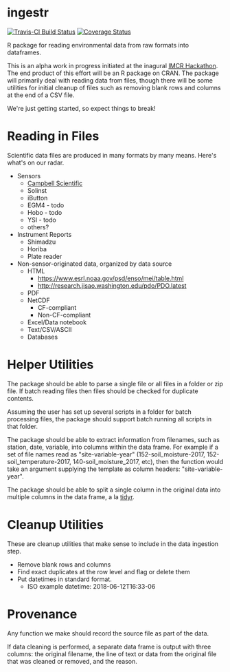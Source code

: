# ingestr

[![Travis-CI Build Status](https://travis-ci.org/jpshanno/ingestr.svg?branch=master)](https://travis-ci.org/jpshanno/ingestr)
[![Coverage Status](https://img.shields.io/codecov/c/github/jpshanno/ingestr/master.svg)](https://codecov.io/github/jpshanno/ingestr?branch=master)

R package for reading environmental data from raw formats into dataframes. 

This is an alpha work in progress initiated at the inagural [IMCR Hackathon](https://github.com/IMCR-Hackathon/HackathonCentral).  The end product of this effort will be an R package on CRAN.  The package will primarily deal with reading data from files, though there will be some utilities for initial cleanup of files such as removing blank rows and columns at the end of a CSV file.

We're just getting started, so expect things to break!

# Reading in Files

Scientific data files are produced in many formats by many means. Here's what's on our radar.

* Sensors
    * [Campbell Scientific](https://www.campbellsci.com/blog/tool-to-import-data-to-r)
    * Solinst
    * iButton
    * EGM4 - todo
    * Hobo - todo
    * YSI - todo
    * others?
* Instrument Reports
    * Shimadzu
    * Horiba
    * Plate reader
* Non-sensor-originated data, organized by data source
    * HTML
        * https://www.esrl.noaa.gov/psd/enso/mei/table.html
        * http://research.jisao.washington.edu/pdo/PDO.latest
    * PDF
    * NetCDF
        * CF-compliant
        * Non-CF-compliant
    * Excel/Data notebook
    * Text/CSV/ASCII
    * Databases

# Helper Utilities

The package should be able to parse a single file or all files in a folder or zip file. If batch reading files then files should be checked for duplicate contents.

Assuming the user has set up several scripts in a folder for batch processing files, the package should support batch running all scripts in that folder.

The package should be able to extract information from filenames, such as station, date, variable, into columns within the data frame. For example if a set of file names read as "site-variable-year" (152-soil_moisture-2017, 152-soil_temperature-2017, 140-soil_moisture_2017, etc), then the function would take an argument supplying the template as column headers: "site-variable-year".

The package should be able to split a single column in the original data into multiple columns in the data frame, a la [tidyr](http://tidyr.tidyverse.org/).

# Cleanup Utilities

These are cleanup utilities that make sense to include in the data ingestion step.
* Remove blank rows and columns
* Find exact duplicates at the row level and flag or delete them
* Put datetimes in standard format.
    * ISO example datetime: 2018-06-12T16:33-06
  
# Provenance

Any function we make should record the source file as part of the data.

If data cleaning is performed, a separate data frame is output with three columns: the original filename, the line of text or data from the original file that was cleaned or removed, and the reason.
